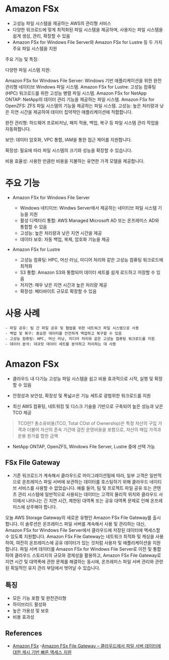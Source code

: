 # Amazon FSx
- 고성능 파일 시스템을 제공하는 AWS의 관리형 서비스
- 다양한 워크로드에 맞게 최적화된 파일 시스템을 제공하며, 사용자는 파일 시스템을 쉽게 생성, 관리, 확장할 수 있음
- Amazon FSx for Windows File Server와 Amazon FSx for Lustre 등 두 가지 주요 파일 시스템을 지원

주요 기능 및 특징:

다양한 파일 시스템 지원:

Amazon FSx for Windows File Server: Windows 기반 애플리케이션을 위한 완전 관리형 네이티브 Windows 파일 시스템.
Amazon FSx for Lustre: 고성능 컴퓨팅(HPC) 워크로드를 위한 고성능 병렬 파일 시스템.
Amazon FSx for NetApp ONTAP: NetApp의 데이터 관리 기능을 제공하는 파일 시스템.
Amazon FSx for OpenZFS: ZFS 파일 시스템의 기능을 제공하는 파일 시스템.
고성능: 높은 처리량과 낮은 지연 시간을 제공하여 데이터 집약적인 애플리케이션에 적합합니다.

완전 관리형: 하드웨어 프로비저닝, 패치 적용, 백업, 복구 등 파일 시스템 관리 작업을 자동화합니다.

보안: 데이터 암호화, VPC 통합, IAM을 통한 접근 제어를 지원합니다.

확장성: 필요에 따라 파일 시스템의 크기와 성능을 확장할 수 있습니다.

비용 효율성: 사용한 만큼만 비용을 지불하는 유연한 가격 모델을 제공합니다.

# 주요 기능
- Amazon FSx for Windows File Server
    - Windows 네티이브: Windws Server에서 제공하는 네이티브 파일 시스템 기능을 지원
    - 활성 디렉터리 통합: AWS Managed Microsoft AD 또는 온프레미스 AD와 통합할 수 있음
    - 고성능: 높은 처리량과 낮은 지연 시간을 제공
    - 데이터 보호: 자동 백업, 복제, 암호화 기능을 제공

- Amazon FSx for Lustre
    - 고성능 컴퓨팅: HPC, 머신 러닝, 미디어 처리와 같은 고성능 컴퓨팅 워크로드에 최적화
    - S3 통합: Amazon S3와 통합되어 데이터 세트를 쉽게 로드하고 저장할 수 있음
    - 저지연: 매우 낮은 지연 시간과 높은 처리량 제공
    - 확장성: 페타바이트 규모로 확장할 수 있음

# 사용 사례
    - 파일 공유: 팀 간 파일 공유 및 협업을 위한 네트워크 파일 시스템으로 사용
    - 백업 및 복구: 중요한 데이터를 안전하게 백업하고 복구할 수 있음
    - 고성능 컴퓨팅: HPC, 머신 러닝, 미디어 처리와 같은 고성능 컴퓨팅 워크로드를 지원
    - 데이터 분석: 대규모 데이터 세트를 분석하고 처리하는 데 사용

# Amazon FSx

- 클라우드 내 다기능 고성능 파일 시스템을 쉽고 비용 효과적으로 시작, 실행 및 확장 할 수 있음

- 안정성과 보안성, 확장성 및 폭넓ㄹ은 기능 세트로 광범위한 워크로드를 지원

- 최신 AWS 컴퓨팅, 네트워킹 및 디스크 기술을 기반으로 구축되어 높은 성능과 낮은 TCO 제공

> TCO란?
> 총소유비용(TCO, Total COst of Ownership)은 특정 자산의 구입 가격과 더불어 자산의 존속 기간에 걸친 운영비용을 포함으로, 자산의 매입 가격과 운용 원가를 합한 금액

- NetApp ONTAP, OpenZFS, Windows File Server, Lustre 중에 선택 가능


## FSx File Gateway
- 기존 워크로드가 계속해서 클라우드로 마이그레이션됨에 따라, 일부 고객은 일반적으로 온프레미스 파일 서버에 보관하는 데이터를 호스팅하기 위해 클라우드 네이티브 서비스를 사용할 수 없었습니다. 예를 들어, 팀 및 프로젝트 파일 공유 또는 콘텐츠 관리 시스템에 일반적으로 사용되는 데이터는 고객의 물리적 위치와 클라우드 사이에서 나타나는 긴 지연 시간, 제한된 대역폭 또는 공유 대역폭 문제로 인해 온프레미스에 상주해야 합니다.

오늘 AWS Storage Gateway의 새로운 유형인 Amazon FSx File Gateway를 출시합니다. 이 솔루션은 온프레미스 파일 서버를 계속해서 사용 및 관리하는 대신, Amazon FSx for Windows File Server에서 클라우드에 저장된 데이터에 액세스할 수 있도록 지원합니다. Amazon FSx File Gateway는 네트워크 최적화 및 캐싱을 사용하여, 여전히 온프레미스에 공유 데이터가 있는 것처럼 사용자 및 애플리케이션을 지원합니다. 파일 서버 데이터를 Amazon FSx for Windows File Server로 이전 및 통합하여 클라우드 스토리지의 규모와 경제성을 활용하고, Amazon FSx File Gateway로 지연 시간 및 대역폭에 관한 문제를 해결하는 동시에, 온프레미스 파일 서버 관리와 관련된 획일적인 유지 관리 부담에서 벗어날 수 있습니다.

## 특징
- 모든 기능 포함 및 완전관리형
- 하이브리드 활성화
- 높은 가용성 및 보호
- 비용 효과성

## References
- [Amazon FSx](https://aws.amazon.com/ko/fsx/)
-[Amazon FSx File Gateway – 클라우드에서 파일 서버 데이터에 대한 캐시 기반 빠른 액세스 지원](https://aws.amazon.com/ko/blogs/korea/get-started-using-amazon-fsx-file-gateway-for-fast-cached-access-to-file-server-data-in-the-cloud/)